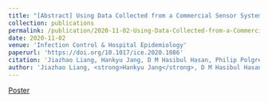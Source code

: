 ```yaml
---
title: "[Abstract] Using Data Collected from a Commercial Sensor System to Inform Mathematical Models of Healthcare-Associated Infections"
collection: publications
permalink: /publication/2020-11-02-Using-Data-Collected-from-a-Commercial-Sensor-System-to-Inform-Mathematical-Models-of-Healthcare-Associated-Infections
date: 2020-11-02
venue: 'Infection Control & Hospital Epidemiology'
paperurl: 'https://doi.org/10.1017/ice.2020.1086'
citation: 'Jiazhao Liang, Hankyu Jang, D M Hasibul Hasan, Philip Polgreen, Sriram Pemmaraju and Alberto Segre. 2020. &quot;Using Data Collected from a Commercial Sensor System to Inform Mathematical Models of Healthcare-Associated Infections&quot; <i>Infection Control & Hospital Epidemiology (ICHE)</i>'
author: 'Jiazhao Liang, <strong>Hankyu Jang</strong>, D M Hasibul Hasan, Philip Polgreen, Sriram Pemmaraju and Alberto Segre'
---
```


[Poster](http://HankyuJang.github.io/files/poster/2020_SHEAPoster.pdf)
